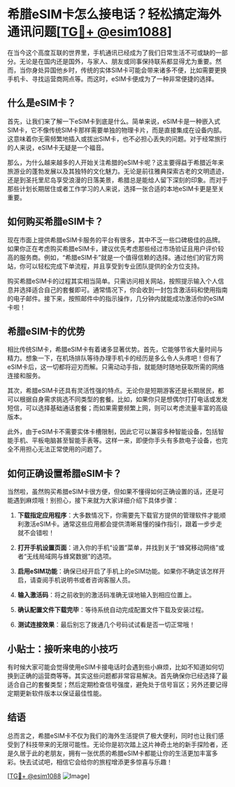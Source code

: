 # 希腊eSIM卡怎么接电话？轻松搞定海外通讯问题[[TG💪+ @esim1088](https://t.me/s/esim1088)]

在当今这个高度互联的世界里，手机通讯已经成为了我们日常生活不可或缺的一部分。无论是在国内还是国外，与家人、朋友或同事保持联系都显得尤为重要。然而，当你身处异国他乡时，传统的实体SIM卡可能会带来诸多不便，比如需要更换手机卡、寻找运营商网点等。而这时，eSIM卡便成为了一种非常便捷的选择。

## 什么是eSIM卡？

首先，让我们来了解一下eSIM卡到底是什么。简单来说，eSIM卡是一种嵌入式SIM卡，它不像传统SIM卡那样需要单独的物理卡片，而是直接集成在设备内部。这意味着你无需频繁地插入或拔出SIM卡，也不必担心丢失的问题。对于经常旅行的人来说，eSIM卡无疑是一个福音。

那么，为什么越来越多的人开始关注希腊的eSIM卡呢？这主要得益于希腊近年来旅游业的蓬勃发展以及其独特的文化魅力。无论是前往雅典探索古老的文明遗迹，还是到圣托里尼岛享受浪漫的日落美景，希腊总是能给人留下深刻的印象。而对于那些计划长期居住或者工作学习的人来说，选择一张合适的本地eSIM卡更是至关重要。

## 如何购买希腊eSIM卡？

现在市面上提供希腊eSIM卡服务的平台有很多，其中不乏一些口碑极佳的品牌。如果你正在考虑购买希腊eSIM卡，建议优先考虑那些经过市场验证且用户评价较高的服务商。例如，“希腊eSIM卡”就是一个值得信赖的选择。通过他们的官方网站，你可以轻松完成下单流程，并且享受到专业团队提供的全方位支持。

购买希腊eSIM卡的过程其实相当简单。只需访问相关网站，按照提示输入个人信息并选择适合自己的套餐即可。通常情况下，你会收到一封包含激活码和使用指南的电子邮件。接下来，按照邮件中的指示操作，几分钟内就能成功激活你的eSIM卡啦！

## 希腊eSIM卡的优势

相比传统SIM卡，希腊eSIM卡有着诸多显著优势。首先，它能够节省大量时间与精力。想象一下，在机场排队等待办理手机卡的经历是多么令人头疼吧！但有了eSIM卡后，这一切都将迎刃而解。只需动动手指，就能随时随地获取所需的网络连接和服务。

其次，希腊eSIM卡还具有灵活性强的特点。无论你是短期游客还是长期居民，都可以根据自身需求挑选不同类型的套餐。比如，如果你只是想偶尔打打电话或发发短信，可以选择基础通话套餐；而如果需要频繁上网，则可以考虑流量丰富的高级版本。

此外，由于eSIM卡不需要实体卡槽限制，因此它可以兼容多种智能设备，包括智能手机、平板电脑甚至智能手表等。这样一来，即便你手头有多款电子设备，也完全不用担心无法正常使用的问题了。

## 如何正确设置希腊eSIM卡？

当然啦，虽然购买希腊eSIM卡很方便，但如果不懂得如何正确设置的话，还是可能遇到麻烦哦！别担心，接下来就为大家详细介绍下具体步骤：

1. **下载指定应用程序**：大多数情况下，你需要先下载官方提供的管理软件才能顺利激活eSIM卡。通常这些应用都会提供清晰易懂的操作指引，跟着一步步走就不会错啦！

2. **打开手机设置页面**：进入你的手机“设置”菜单，并找到关于“蜂窝移动网络”或者“无线局域网与蜂窝数据”的选项。

3. **启用eSIM功能**：确保已经开启了手机上的eSIM功能。如果你不确定该怎样开启，请查阅手机说明书或者咨询客服人员。

4. **输入激活码**：将之前收到的激活码准确无误地输入到相应位置上。

5. **确认配置文件下载完毕**：等待系统自动完成配置文件下载及安装过程。

6. **测试连接效果**：最后别忘了拨通几个号码试试看是否一切正常哦！

## 小贴士：接听来电的小技巧

有时候大家可能会觉得使用eSIM卡接电话时会遇到些小麻烦，比如不知道如何切换到正确的运营商等等。其实这些问题都非常容易解决。首先确保你已经选择了最适合自己的套餐类型；然后定期检查信号强度，避免处于信号盲区；另外还要记得定期更新软件版本以保证最佳性能。

## 结语

总而言之，希腊eSIM卡不仅为我们的海外生活提供了极大便利，同时也让我们感受到了科技带来的无限可能性。无论你是初次踏上这片神奇土地的新手探险者，还是久居于此的老朋友，拥有一张优质的希腊eSIM卡都能让你的生活更加丰富多彩。快去试试吧，相信它会给你的旅程增添更多惊喜与乐趣！

[[TG💪+ @esim1088](https://t.me/s/esim1088) ![Image](https://i.postimg.cc/4NQfJmqS/Snipaste-2025-05-13-00-14-12.png)]